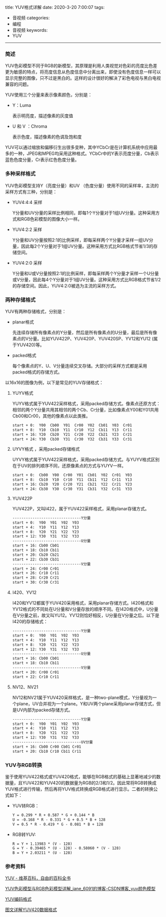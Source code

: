 title: YUV格式详解
date: 2020-3-20 7:00:07
tags:
- 音视频
categories:
- 编程
- 音视频
keywords:
- YUV

---

### 简述

YUV色彩模型不同于RGB的新模型，其原理是利用人类视觉对色彩的亮度比色差更为敏感的特点，将亮度信息从色度信息中分离出来，即使没有色度信息一样可以显示完整的图像，只不过是黑白的。这样的设计很好的解决了彩色电视与黑白电视兼容的问题。

<!-- more -->

YUV使用三个分量来表示像素颜色，分别是：

- Y：Luma
    
    表示明亮度，描述像素的灰度值
    
- U 和 V ：Chroma
    
    表示色度，描述像素的色调及饱和度
    

YUV可以通过缩放和偏移衍生出很多变种，其中YCbCr是在计算机系统中应用最多的一种，JPEG和MPEG均采用这种格式。YCbCr中的Y表示亮度分量，Cb表示蓝色色度分量，Cr表示红色色度分量。

### 多种采样格式

YUV色彩模型支持Y（亮度分量）和UV （色度分量）使用不同的采样率，主流的采样方式有三种，分别是：

- YUV4:4:4 采样
    
    Y分量和UV分量的采样比例相同，即每1个Y分量对于1组UV分量。这种采用方式和RGB色彩模型的图像大小一样。
    
- YUV4:2:2 采样
    
    Y分量和UV分量按照2:1的比例采样，即每采样两个Y分量才采样一组UV分量，因此每2个Y分量对于1组UV分量。这种采用方式比RGB格式节省1/3的存储空间。
    
- YUV4:2:0 采样
    
    Y分量和U或V分量按照2:1的比例采样，即每采样两个Y分量才采样一个U分量或V分量，因此每4个Y分量对于1组UV分量。这种采用方式比RGB格式节省1/2的存储空间。因此，YUV4:2:0被选为主流的采样方式。
    

### 两种存储格式

YUV有两种存储格式，分别是：

- planar格式
    
    先连续存储所有像素点的Y分量，然后是所有像素点的U分量，最后是所有像素点的V分量。比如YUV422P、YUV420P、YUV420SP、YV12和YU12 (属于YUV420)等。
    
- packed格式
    
    每个像素点的Y、U、V分量连续交叉存储。大部分的采样方式都是采用packed格式的存储方式。
    

以16x16的图像为例，以下是常见的YUV存储格式：

1. YUYV格式
    
    YUYV格式属于YUV422采样格式，采用packed存储方式。像素点还原方式：相邻的两个Y分量共用其相邻的两个Cb、Cr分量，比如像素点Y00和Y01共用Cb00和Cr00，其他的像素点以此类推。
    
    ```markdown
    start + 0:  Y00  Cb00  Y01  Cr00  Y02  Cb01  Y03  Cr01
    start + 8:  Y10  Cb10  Y11  Cr10  Y12  Cb11  Y13  Cr11
    start + 16: Y20  Cb20  Y21  Cr20  Y22  Cb21  Y23  Cr21
    start + 24: Y30  Cb30  Y31  Cr30  Y32  Cb31  Y33  Cr31
    ```
    
2. UYVY格式 ，采用packed存储格式
    
    UYVY格式属于YUV422采样格式，采用packed存储方式。与YUYV格式区别在于UV的排列顺序不同，还原像素点的方式与YUYV一样。
    
    ```markdown
    start + 0:  Cb00  Y00  Cr00  Y01  Cb01  Y02  Cr01  Y03
    start + 8:  Cb10  Y10  Cr10  Y11  Cb11  Y12  Cr11  Y13
    start + 16: Cb20  Y20  Cr20  Y21  Cb21  Y22  Cr21  Y23
    start + 24: Cb30  Y30  Cr30  Y31  Cb31  Y32  Cr31  Y33
    ```
    
3. YUV422P
    
    YUV422P，又叫I422，属于YUV422采样格式，采用planar存储方式。
    
    ```markdown
    -------------------------------Y分量
    start + 0:  Y00  Y01  Y02  Y03
    start + 4:  Y10  Y11  Y12  Y13
    start + 8:  Y20  Y21  Y22  Y23
    start + 12: Y30  Y31  Y32  Y33
    -------------------------------U分量
    start + 16: Cb00 Cb01  
    start + 18: Cb10 Cb11 
    start + 20: Cb20 Cb21 
    start + 22: Cb30 Cb31
    -------------------------------V分量
    start + 24: Cr00 Cr01 
    start + 26: Cr10 Cr11 
    start + 28: Cr20 Cr21 
    start + 30: Cr30 Cr31 
    ```
    
4. I420、YV12
    
    I420和YV12都属于YUV420采用格式，采用planar存储方式。I420格式和YV12格式的不同处在U分量和V分量存放的顺序不同。在I420格式中，U分量在V分量之前，故又叫YU12。YV12则恰好相反，U分量在V分量之后。以下是I420的存储格式：
    
    ```markdown
    -------------------------------Y分量
    start + 0:  Y00  Y01  Y02  Y03
    start + 4:  Y10  Y11  Y12  Y13
    start + 8:  Y20  Y21  Y22  Y23
    start + 12: Y30  Y31  Y32  Y33
    -------------------------------U分量
    start + 16: Cb00 Cb01  
    start + 18: Cb10 Cb11
    -------------------------------V分量
    start + 20: Cr00 Cr01 
    start + 22: Cr10 Cr11 
    ```
    
5. NV12、NV21
    
    NV12和NV21属于YUV420采样格式，是一种two-plane模式，Y分量视为一个plane，UV合并视为一个plane。Y和UV两个plane采用planar存储方式，但是UV内部为packed存储方式。
    
    ```markdown
    -------------------------------Y分量
    start + 0:  Y00  Y01  Y02  Y03
    start + 4:  Y10  Y11  Y12  Y13
    start + 8:  Y20  Y21  Y22  Y23
    start + 12: Y30  Y31  Y32  Y33
    -------------------------------UV分量
    start + 16: Cb00 Cr00 Cb01 Cr01
    start + 20: Cb10 Cr10 Cb11 Cr11 
    ```
    

### YUV与RGB转换

鉴于使用YUV422格式或YUV420格式，能够在RGB格式的基础上显著地减少的数据量，且YUV422和YUV420的数据量为RGB的2/3和1/2。因此常将RGB转换成YUV格式进行传输，然后再将YUV格式转换成RGB格式进行显示。二者的转换公式如下：

- YUV转RGB：
    
    ```markdown
    Y = 0.299 * R + 0.587 * G + 0.144 * B
    U = -0.168 * R - 0.331 * G + 0.5 * B + 128
    V = 0.5 * R - 0.419 * G - 0.081 * B + 128 
    ```
    
- RGB转YUV:
    
    ```markdown
    R = Y + 1.13983 * (V - 128)
    G = Y - 0.39465 * (U - 128) - 0.58060 * (V - 128)
    B = Y + 2.03211 * (U - 128)
    ```
    
### 参考资料

[YUV - 维基百科，自由的百科全书](https://zh.wikipedia.org/wiki/YUV)

[YUV色彩模型与RGB色彩模型详解_jane_6091的博客-CSDN博客_yuv颜色模型](https://blog.csdn.net/jane_6091/article/details/80633680)

[YUV编码格式](https://www.cnblogs.com/-9-8/p/4692653.html)

[图文详解YUV420数据格式](https://www.cnblogs.com/azraelly/archive/2013/01/01/2841269.html)